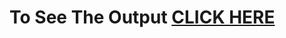 
# To See The Output   **[CLICK HERE](https://abaikumar.github.io/HTML-CSS-JavaScript-for-WebDevelopers/module2-solution/)**
